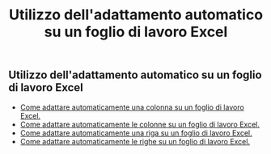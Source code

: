 ﻿---
title:  Utilizzo dell'adattamento automatico su un foglio di lavoro Excel
second_title: Aspose.Cells Cloud Documen
linktitle: Autofi
type: docs
url: /it/worksheets/autofit/
aliases: [/autofit-rows-and-columns-of-worksheet/]
keywords: Autofit rows and columns on an Excel worksheet
description: Aspose.Cells Cloud REST API supporta l'adattamento automatico di righe e colonne su un foglio di lavoro Excel. L'SDK supporta tipi di linguaggi di sviluppo. Includono Android, C#, Go, Java, NodeJS, Perl, PHP, Python, Ruby e swift
weight: 20
---
## Utilizzo dell'adattamento automatico su un foglio di lavoro Excel

- [Come adattare automaticamente una colonna su un foglio di lavoro Excel.](/cells/it/worksheets/autofit/column/)
- [Come adattare automaticamente le colonne su un foglio di lavoro Excel.](/cells/it/worksheets/autofit/columns/)
- [Come adattare automaticamente una riga su un foglio di lavoro Excel.](/cells/it/worksheets/autofit/row/)
- [Come adattare automaticamente le righe su un foglio di lavoro Excel.](/cells/it/worksheets/autofit/rows/)

